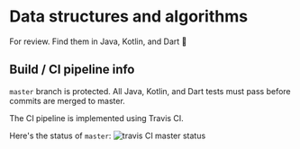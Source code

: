 # Data structures and algorithms

For review. Find them in Java, Kotlin, and Dart 🎉

## Build / CI pipeline info
`master` branch is protected. All Java, Kotlin, and Dart tests must pass before commits are merged to master.

The CI pipeline is implemented using Travis CI.

Here's the status of `master`:  ![travis CI master status](https://travis-ci.com/shaynekellyii/data-structures-algos.svg?branch=master) 